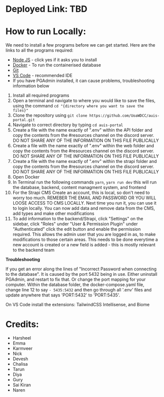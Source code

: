 # Deployed Link: TBD

# How to run Locally:
We need to install a few programs before we can get started. Here are the links to all the programs required:
- [Node JS](https://nodejs.org/en/) - click yes if it asks you to install 
- [Docker](https://docs.docker.com/get-docker/) - To run the containerised database
- [Git](https://git-scm.com/downloads)
- [VS Code](https://code.visualstudio.com/) - recommended IDE
- If you have PGAdmin installed, it can cause problems, troubleshooting information below

1. Install all required programs
2. Open a terminal and navigate to where you would like to save the files, using the command `cd "{directory where you want to save the files}"`
3. Clone the repository using `git clone https://github.com/UoaWDCC/auis-portal.git`
4. Navigate to correct directory by typing `cd auis-portal`
5. Create a file with the name exactly of ".env" within the API folder and copy the contents from the #resources channel on the discord server. DO NOT SHARE ANY OF THE INFORMATION ON THIS FILE PUBLICALLY
6. Create a file with the name exactly of ".env" within the web folder and copy the contents from the #resources channel on the discord server. DO NOT SHARE ANY OF THE INFORMATION ON THIS FILE PUBLICALLY
7. Create a file with the name exactly of ".env" within the strapi folder and copy the contents from the #resources channel on the discord server. DO NOT SHARE ANY OF THE INFORMATION ON THIS FILE PUBLICALLY
8. Open Docker
9. In Terminal run the following commands `yarn`, `yarn run dev` this will run the database, backend, content managment system, and frontend
10. For the Strapi CMS Create an account, this is local, so don't need to worry too much. REMEBER THE EMAIL AND PASSWORD OR YOU WILL LOOSE ACCESS TO CMS LOCALLY. Next time you run it, you can use it to login locally. You can now add data and remove data from the CMS, add types and make other modifications
11. To add information to the backend/Strapi, click "Settings" on the sidebar, click "Roles" under "User & Permission Plugin" under "Authenticated" click the edit button and enable the permission required. This allows the admin user that you are logged in as, to make modifications to those certain areas. This needs to be done everytime a new account is created or a new field is added - this is mostly relevant to the backend team

**Troubleshooting**

If you get an error along the lines of "Incorrect Password when connecting to the database". It is caused by the port 5432 being in use. Either uninstall PGAdmin, and restart to fix that. Or change the port mapping for your computer. Within the database folder, the docker-compose.yaml file, change line 12 to say `- 5435:5432` and then go through all '.env' files and update anywhere that says 'PORT:5432' to 'PORT:5435'. 

On VS Code install the extensions: TailwindCSS Intellisense, and Biome

# Credits:
- Harsheel
- Emma
- Karmveer
- Nick
- Devesh
- Chalisa 
- Tarun
- Diya
- Gury
- Sai Kiran
- Naren
